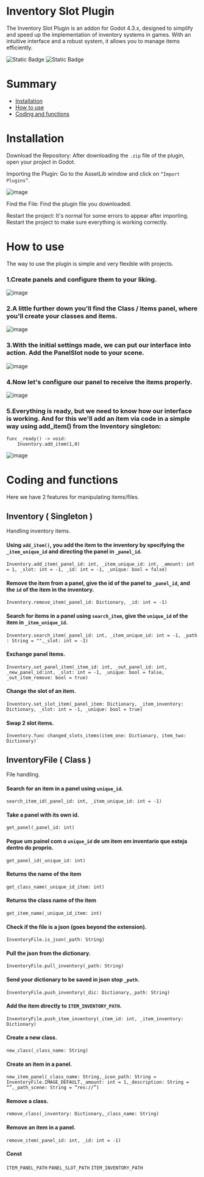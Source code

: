 
# Inventory Slot Plugin
The Inventory Slot Plugin is an addon for Godot 4.3.x, designed to simplify and speed up the implementation of inventory systems in games. With an intuitive interface and a robust system, it allows you to manage items efficiently.

<img alt="Static Badge" src="https://img.shields.io/badge/current%20version-0.6.0-red"> <img alt="Static Badge" src="https://img.shields.io/badge/godot%20version-4.3.x.stable-blue">

# Summary

- [Installation](#installation)
- [How to use](#how-to-use)
- [Coding and functions](#code-and-functions)
  
# Installation
Download the Repository:
    After downloading the `.zip` file of the plugin, open your project in Godot.

Importing the Plugin:
    Go to the AssetLib window and click on `“Import Plugins”`.

![image](https://github.com/user-attachments/assets/27baefb5-0270-48c6-a943-e276f317e269)

Find the File:
    Find the plugin file you downloaded.

Restart the project:
    It's normal for some errors to appear after importing. Restart the project to make sure everything is working correctly.


# How to use

  The way to use the plugin is simple and very flexible with projects.

### 1.Create panels and configure them to your liking.

![image](https://github.com/user-attachments/assets/ba8bc02f-970f-4d62-8eea-ef472f5c52c8)


### 2.A little further down you'll find the Class / Items panel, where you'll create your classes and items.

![image](https://github.com/user-attachments/assets/4238cfe7-c616-4225-8c39-deb48334ef22)


### 3.With the initial settings made, we can put our interface into action. Add the PanelSlot node to your scene.

![image](https://github.com/user-attachments/assets/65e612b6-0cf2-4f00-b58a-e613d45510b1)

### 4.Now let's configure our panel to receive the items properly.

![image](https://github.com/user-attachments/assets/b22fdc9d-bb5e-4d13-a357-b919f441adcf)

### 5.Everything is ready, but we need to know how our interface is working. And for this we'll add an item via code in a simple way using add_item() from the Inventory singleton:

    func _ready() -> void:
        Inventory.add_item(1,0)

![image](https://github.com/user-attachments/assets/8d5a9e48-0dd9-40a2-b13e-84f70056de73)

# Coding and functions

  Here we have 2 features for manipulating items/files.
  
## Inventory ( Singleton )
  
  Handling inventory items.

  #### Using `add_item()`, you add the item to the inventory by specifying the `_item_unique_id` and directing the panel in `_panel_id`. 
    Inventory.add_item(_panel_id: int, _item_unique_id: int, _amount: int = 1, _slot: int = -1, _id: int = -1, _unique: bool = false)
  #### Remove the item from a panel, give the id of the panel to `_panel_id`, and the `id` of the item in the inventory.
    Inventory.remove_item(_panel_id: Dictionary, _id: int = -1)
  #### Search for items in a panel using `search_item`, give the `unique_id` of the item in `_item_unique_id`.
    Inventory.search_item(_panel_id: int, _item_unique_id: int = -1, _path : String = "",_slot: int = -1)
  #### Exchange panel items.
    Inventory.set_panel_item(_item_id: int, _out_panel_id: int, _new_panel_id:int, _slot: int = -1, _unique: bool = false, _out_item_remove: bool = true)
  #### Change the slot of an item.
    Inventory.set_slot_item(_panel_item: Dictionary, _item_inventory: Dictionary, _slot: int = -1, _unique: bool = true)
  #### Swap 2 slot items.
    Inventory.func changed_slots_items(item_one: Dictionary, item_two: Dictionary)`


## InventoryFile ( Class )
  File handling.
  
  #### Search for an item in a panel using `unique_id`.
    search_item_id(_panel_id: int, _item_unique_id: int = -1)
  #### Take a panel with its own id.
    get_panel(_panel_id: int)
  #### Pegue um painel com o `unique_id` de um item em inventario que esteja dentro do proprio.
    get_panel_id(_unique_id: int)
  #### Returns the name of the item
    get_class_name(_unique_id_item: int)
  #### Returns the class name of the item
    get_item_name(_unique_id_item: int)
  #### Check if the file is a json (goes beyond the extension).
    InventoryFile.is_json(_path: String)
  #### Pull the json from the dictionary.
    InventoryFile.pull_inventory(_path: String)
  #### Send your dictionary to be saved in json stop `_path`.
    InventoryFile.push_inventory(_dic: Dictionary,_path: String)
  #### Add the item directly to `ITEM_INVENTORY_PATH`.
    InventoryFile.push_item_inventory(_item_id: int, _item_inventory: Dictionary)
  #### Create a new class.
    new_class(_class_name: String)
  #### Create an item in a panel.
    new_item_panel(_class_name: String,_icon_path: String = InventoryFile.IMAGE_DEFAULT,_amount: int = 1,_description: String = “”,_path_scene: String = “res://”)
  #### Remove a class.
    remove_class(_inventory: Dictionary,_class_name: String)
  #### Remove an item in a panel.
    remove_item(_panel_id: int, _id: int = -1)
  #### Const
   `ITEM_PANEL_PATH`
   `PANEL_SLOT_PATH`
   `ITEM_INVENTORY_PATH`

